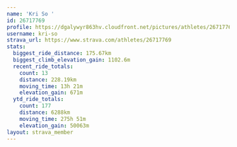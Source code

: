 ```yaml
---
name: 'Kri So '
id: 26717769
profile: https://dgalywyr863hv.cloudfront.net/pictures/athletes/26717769/7761026/14/large.jpg
username: kri-so
strava_url: https://www.strava.com/athletes/26717769
stats:
  biggest_ride_distance: 175.67km
  biggest_climb_elevation_gain: 1102.6m
  recent_ride_totals:
    count: 13
    distance: 228.19km
    moving_time: 13h 21m
    elevation_gain: 671m
  ytd_ride_totals:
    count: 177
    distance: 6288km
    moving_time: 275h 51m
    elevation_gain: 50063m
layout: strava_member
--- 
```

